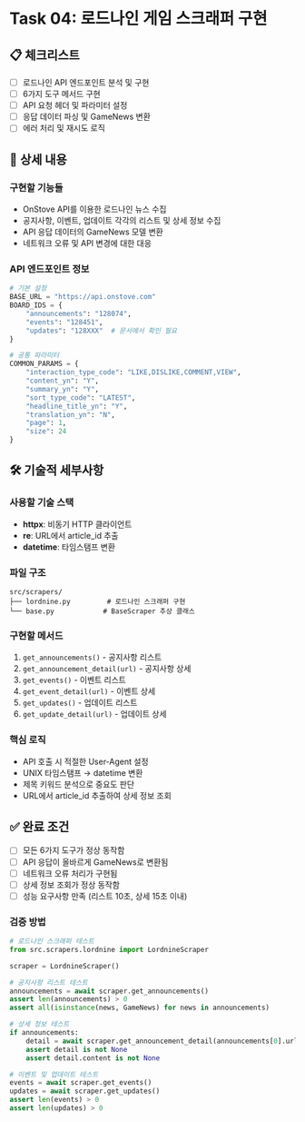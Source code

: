 # Task 04: 로드나인 게임 스크래퍼 구현

## 📋 체크리스트
- [ ] 로드나인 API 엔드포인트 분석 및 구현
- [ ] 6가지 도구 메서드 구현
- [ ] API 요청 헤더 및 파라미터 설정
- [ ] 응답 데이터 파싱 및 GameNews 변환
- [ ] 에러 처리 및 재시도 로직

## 📝 상세 내용
### 구현할 기능들
- OnStove API를 이용한 로드나인 뉴스 수집
- 공지사항, 이벤트, 업데이트 각각의 리스트 및 상세 정보 수집
- API 응답 데이터의 GameNews 모델 변환
- 네트워크 오류 및 API 변경에 대한 대응

### API 엔드포인트 정보
```python
# 기본 설정
BASE_URL = "https://api.onstove.com"
BOARD_IDS = {
    "announcements": "128074",
    "events": "128451", 
    "updates": "128XXX"  # 문서에서 확인 필요
}

# 공통 파라미터
COMMON_PARAMS = {
    "interaction_type_code": "LIKE,DISLIKE,COMMENT,VIEW",
    "content_yn": "Y",
    "summary_yn": "Y",
    "sort_type_code": "LATEST",
    "headline_title_yn": "Y",
    "translation_yn": "N",
    "page": 1,
    "size": 24
}
```

## 🛠️ 기술적 세부사항
### 사용할 기술 스택
- **httpx**: 비동기 HTTP 클라이언트
- **re**: URL에서 article_id 추출
- **datetime**: 타임스탬프 변환

### 파일 구조
```
src/scrapers/
├── lordnine.py         # 로드나인 스크래퍼 구현
└── base.py            # BaseScraper 추상 클래스
```

### 구현할 메서드
1. `get_announcements()` - 공지사항 리스트
2. `get_announcement_detail(url)` - 공지사항 상세
3. `get_events()` - 이벤트 리스트
4. `get_event_detail(url)` - 이벤트 상세
5. `get_updates()` - 업데이트 리스트
6. `get_update_detail(url)` - 업데이트 상세

### 핵심 로직
- API 호출 시 적절한 User-Agent 설정
- UNIX 타임스탬프 → datetime 변환
- 제목 키워드 분석으로 중요도 판단
- URL에서 article_id 추출하여 상세 정보 조회

## ✅ 완료 조건
- [ ] 모든 6가지 도구가 정상 동작함
- [ ] API 응답이 올바르게 GameNews로 변환됨
- [ ] 네트워크 오류 처리가 구현됨
- [ ] 상세 정보 조회가 정상 동작함
- [ ] 성능 요구사항 만족 (리스트 10초, 상세 15초 이내)

### 검증 방법
```python
# 로드나인 스크래퍼 테스트
from src.scrapers.lordnine import LordnineScraper

scraper = LordnineScraper()

# 공지사항 리스트 테스트
announcements = await scraper.get_announcements()
assert len(announcements) > 0
assert all(isinstance(news, GameNews) for news in announcements)

# 상세 정보 테스트
if announcements:
    detail = await scraper.get_announcement_detail(announcements[0].url)
    assert detail is not None
    assert detail.content is not None

# 이벤트 및 업데이트 테스트
events = await scraper.get_events()
updates = await scraper.get_updates()
assert len(events) > 0
assert len(updates) > 0
```